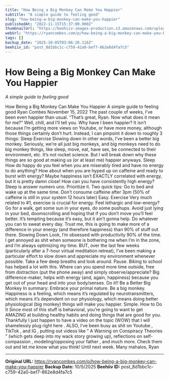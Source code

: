 ```yaml
---
title: "How Being a Big Monkey Can Make You Happier"
subtitle: "A simple guide to feeling good"
slug: "how-being-a-big-monkey-can-make-you-happier"
publishedAt: "2022-11-15T15:37:00.000Z"
thumbnailUrl: "https://beehiiv-images-production.s3.amazonaws.com/uploads/asset/file/0e6023d3-0329-4944-85d2-1526f95a9aa6/kelly-sikkema-r077pfFsdaU-unsplash.jpg?t=1668526746"
webUrl: "https://ryancombes.com/p/how-being-a-big-monkey-can-make-you-happier"
tags: []
backup_date: "2025-10-05T03:06:26.116Z"
beehiiv_id: "post_8d1bbc1c-c759-42a0-bef7-862e8d4fa7c5"
---
```


# How Being a Big Monkey Can Make You Happier

*A simple guide to feeling good*



How Being a Big Monkey Can Make You Happier A simple guide to feeling good Ryan Combes November 15, 2022 The past couple of weeks, I’ve been even happier than usual. “That’s great, Ryan. Now what does it mean for me?” Well, chill, and I’ll tell you. Why have I been happier? It isn’t because I’m getting more views on Youtube, or have more money, although those things certainly don’t hurt. Instead, I can pinpoint it down to roughly 3 things: Sleep Exercise Slowing down In other words, I’ve been a better big monkey. Seriously, we’re all just big monkeys, and big monkeys need to do big monkey things, like sleep, move, eat, have sex, be connected to their environment, etc. It’s not rocket science. But I will break down why these things are so good at making us (or at least me) happier anyways. Sleep How do happy do you feel when you are miserably tired and have no energy to do anything? How about when you are hyped up on caffeine and ready to burst with energy? Maybe happiness isn’t EXACTLY correlated with energy, but it is pretty damn close! How can you have consistently high energy? Sleep is answer numero uno. Prioritize it. Two quick tips: Go to bed and wake up at the same time. Don’t consume caffeine after 3pm (50% of caffeine is still in your system 12 hours later) Easy. Exercise Very much related to #1, exercise is crucial for energy. Feel lethargic and low-energy? Go for a walk, get some sun in your eyes, do some pushups. Avoid just lying in your bed, doomscrolling and hoping that if you don’t move you’ll feel better. It’s tempting because it’s easy, but it ain’t gonna help. Do whatever you can to sweat every day. Trust me, this is going to make more of a difference in your energy (and therefore happiness) than 90% of stuff out there. Slowing Down Look, I’m obsessed with productivity 90% of the time. I get annoyed as shit when someone is bothering me when I’m in the zone, and I’m always optimizing my time. BUT, over the last few weeks (particularly after a 7-hour virtual meditation retreat), I’ve been making a particular effort to slow down and appreciate my environment whenever possible. Take a few deep breaths and look around. Pause. Biking to school has helped a lot with this. Where can you spend more time outside, free from distraction (put the phone away) and simply observe/appreciate? Big difference-maker, helps with energy (and, again, happiness) because you get out of your head and into your body/senses. Do it!! Be a Better Big Monkey In summary: Embrace your primal nature. Be a big monkey. Happiness is a feeling, which means it’s regulated by neurotransmitters, which means it’s dependent on our physiology, which means doing better physiological (big monkey) things will make you happier. Simple. How to Do It Since most of this stuff is behavioral, you’re going to want to get AMAZING at building healthy habits and doing things that are good for you. Thankfully I just happen to have a video on the topic (WOW) that I will shamelessly plug right here . ALSO, I’ve been busy as shit on Youtube , TikTok , and IG , putting out videos like “ A Warning on Conspiracy Theories ” (which gets deep into my wack story growing up), reflections on self-compassion , modeling/opposing your father , and much more. Check them out and let me know what you think! Until next week. Many mahalos, Ryan

---

**Original URL:** https://ryancombes.com/p/how-being-a-big-monkey-can-make-you-happier
**Backup Date:** 10/5/2025
**Beehiiv ID:** post_8d1bbc1c-c759-42a0-bef7-862e8d4fa7c5
